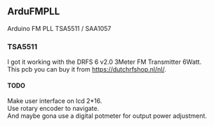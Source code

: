 ## ArduFMPLL ##

Arduino FM PLL TSA5511 / SAA1057

### TSA5511 ###

I got it working with the DRFS 6 v2.0 3Meter FM Transmitter 6Watt.<br>
This pcb you can buy it from https://dutchrfshop.nl/nl/.

#### TODO ####

Make user interface on lcd 2*16.<br>
Use rotary encoder to navigate.<br>
And maybe gona use a digital potmeter for output power adjustment.
